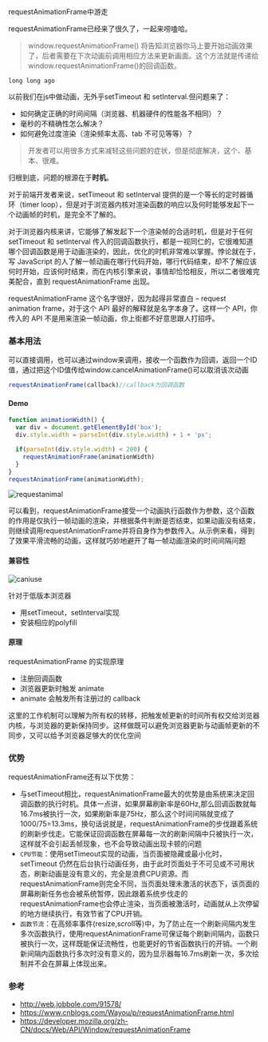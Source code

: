 requestAnimationFrame中游走

requestAnimationFrame已经来了很久了，一起来唠嗑哈。

> window.requestAnimationFrame() 将告知浏览器你马上要开始动画效果了，后者需要在下次动画前调用相应方法来更新画面。这个方法就是传递给window.requestAnimationFrame()的回调函数。

`long long ago`

以前我们在js中做动画，无外乎setTimeout 和 setInterval.但问题来了：

- 如何确定正确的时间间隔（浏览器、机器硬件的性能各不相同）？
- 毫秒的不精确性怎么解决？
- 如何避免过度渲染（渲染频率太高、tab 不可见等等）？

> 开发者可以用很多方式来减轻这些问题的症状，但是彻底解决，这个、基本、很难。

归根到底，问题的根源在于**时机**。

对于前端开发者来说，setTimeout 和 setInterval 提供的是一个等长的定时器循环（timer loop），但是对于浏览器内核对渲染函数的响应以及何时能够发起下一个动画帧的时机，是完全不了解的。

对于浏览器内核来讲，它能够了解发起下一个渲染帧的合适时机，但是对于任何 setTimeout 和 setInterval 传入的回调函数执行，都是一视同仁的，它很难知道哪个回调函数是用于动画渲染的，因此，优化的时机非常难以掌握。悖论就在于，写 JavaScript 的人了解一帧动画在哪行代码开始，哪行代码结束，却不了解应该何时开始，应该何时结束，而在内核引擎来说，事情却恰恰相反，所以二者很难完美配合，直到 requestAnimationFrame 出现。

requestAnimationFrame 这个名字很好，因为起得非常直白 – request animation frame，对于这个 API 最好的解释就是名字本身了。这样一个 API，你传入的 API 不是用来渲染一帧动画，你上街都不好意思跟人打招呼。

### 基本用法

可以直接调用，也可以通过window来调用，接收一个函数作为回调，返回一个ID值，通过把这个ID值传给window.cancelAnimationFrame()可以取消该次动画

```js
requestAnimationFrame(callback)//callback为回调函数
```

#### Demo

```js
function animationWidth() {
  var div = document.getElementById('box');
  div.style.width = parseInt(div.style.width) + 1 + 'px';

  if(parseInt(div.style.width) < 200) {
    requestAnimationFrame(animationWidth)
  }
}
requestAnimationFrame(animationWidth);
```

![requestanimal](https://yulongge.github.io/images/vampire/requestanimal.gif)

可以看到，requestAnimationFrame接受一个动画执行函数作为参数，这个函数的作用是仅执行一帧动画的渲染，并根据条件判断是否结束，如果动画没有结束，则继续调用requestAnimationFrame并将自身作为参数传入。从示例来看，得到了效果平滑流畅的动画，这样就巧妙地避开了每一帧动画渲染的时间间隔问题

#### 兼容性

![caniuse](https://yulongge.github.io/images/vampire/caniuse.png)

针对于低版本浏览器

- 用setTimeout，setInterval实现
- 安装相应的polyfill

#### 原理

requestAnimationFrame 的实现原理

- 注册回调函数
- 浏览器更新时触发 animate
- animate 会触发所有注册过的 callback

这里的工作机制可以理解为所有权的转移，把触发帧更新的时间所有权交给浏览器内核，与浏览器的更新保持同步。这样做既可以避免浏览器更新与动画帧更新的不同步，又可以给予浏览器足够大的优化空间

### 优势

requestAnimationFrame还有以下优势：

- 与setTimeout相比，requestAnimationFrame最大的优势是由系统来决定回调函数的执行时机。具体一点讲，如果屏幕刷新率是60Hz,那么回调函数就每16.7ms被执行一次，如果刷新率是75Hz，那么这个时间间隔就变成了1000/75=13.3ms，换句话说就是，requestAnimationFrame的步伐跟着系统的刷新步伐走。它能保证回调函数在屏幕每一次的刷新间隔中只被执行一次，这样就不会引起丢帧现象，也不会导致动画出现卡顿的问题
- `CPU节能`：使用setTimeout实现的动画，当页面被隐藏或最小化时，setTimeout 仍然在后台执行动画任务，由于此时页面处于不可见或不可用状态，刷新动画是没有意义的，完全是浪费CPU资源。而requestAnimationFrame则完全不同，当页面处理未激活的状态下，该页面的屏幕刷新任务也会被系统暂停，因此跟着系统步伐走的requestAnimationFrame也会停止渲染，当页面被激活时，动画就从上次停留的地方继续执行，有效节省了CPU开销。
- `函数节流`：在高频率事件(resize,scroll等)中，为了防止在一个刷新间隔内发生多次函数执行，使用requestAnimationFrame可保证每个刷新间隔内，函数只被执行一次，这样既能保证流畅性，也能更好的节省函数执行的开销。一个刷新间隔内函数执行多次时没有意义的，因为显示器每16.7ms刷新一次，多次绘制并不会在屏幕上体现出来。

### 参考

- http://web.jobbole.com/91578/
- https://www.cnblogs.com/Wayou/p/requestAnimationFrame.html
- https://developer.mozilla.org/zh-CN/docs/Web/API/Window/requestAnimationFrame



